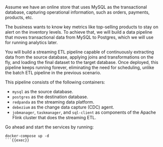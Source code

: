Assume we have an online store that uses MySQL as the transactional database, capturing operational information, such as orders, payments, products, etc.

The business wants to know key metrics like top-selling products to stay on alert on the inventory levels. To achieve that, we will build a data pipeline that moves transactional data from MySQL to Postgres, which we will use for running analytics later. 

You will build a streaming ETL pipeline capable of continuously extracting data from the source database, applying joins and transformations on the fly, and loading the final dataset to the target database. Once deployed, this pipeline keeps running forever, eliminating the need for scheduling, unlike the batch ETL pipeline in the previous scenario.

This pipeline consists of the following containers:
- `mysql` as the source database.
- `postgres` as the destination database.
- `redpanda` as the streaming data platform.
- `debezium` as the change data capture (CDC) agent.
- `jobmanager`, `taskmanager`, and `sql-client` as components of the Apache Flink cluster that does the streaming ETL.

Go ahead and start the services by running:

```
docker-compose up -d
```{{exec}}